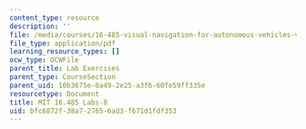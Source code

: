 ```yaml
---
content_type: resource
description: ''
file: /media/courses/16-485-visual-navigation-for-autonomous-vehicles-vnav-fall-2020/bfc6872f38a727656ad3f671d1fdf353_MIT16_485F20_Lab8Slides.pdf
file_type: application/pdf
learning_resource_types: []
ocw_type: OCWFile
parent_title: Lab Exercises
parent_type: CourseSection
parent_uid: 10b3675e-0a49-2e25-a3f6-60fe59ff335e
resourcetype: Document
title: MIT 16.485 Labs-8
uid: bfc6872f-38a7-2765-6ad3-f671d1fdf353
---
```

